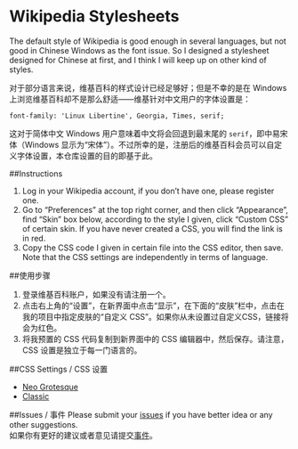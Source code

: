 # Wikipedia Stylesheets
The default style of Wikipedia is good enough in several languages, but not good in Chinese Windows as the font issue. So I designed a stylesheet designed for Chinese at first, and I think I will keep up on other kind of styles.

对于部分语言来说，维基百科的样式设计已经足够好；但是不幸的是在 Windows 上浏览维基百科却不是那么舒适——维基针对中文用户的字体设置是：  
```
font-family: 'Linux Libertine', Georgia, Times, serif;
```
这对于简体中文 Windows 用户意味着中文将会回退到最末尾的 `serif`，即中易宋体（Windows 显示为“宋体”）。不过所幸的是，注册后的维基百科会员可以自定义字体设置，本仓库设置的目的即基于此。

##Instructions
1. Log in your Wikipedia account, if you don’t have one, please register one.
2. Go to “Preferences” at the top right corner, and then click “Appearance”, find “Skin” box below, according to the style I given, click “Custom CSS” of certain skin. If you have never created a CSS, you will find the link is in red.
3. Copy the CSS code I given in certain file into the CSS editor, then save. Note that the CSS settings are independently in terms of language.

##使用步骤
1. 登录维基百科账户，如果没有请注册一个。
2. 点击右上角的“设置”，在新界面中点击“显示”，在下面的“皮肤”栏中，点击在我的项目中指定皮肤的“自定义 CSS”。如果你从未设置过自定义CSS，链接将会为红色。
3. 将我预置的 CSS 代码复制到新界面中的 CSS 编辑器中，然后保存。请注意，CSS 设置是独立于每一门语言的。

##CSS Settings / CSS 设置
- [Neo Grotesque](Neo-Grotesque/)
- [Classic](Classic/)

##Issues / 事件
Please submit your <a href="https://github.com/starkshaw/wikipedia-stylesheets/issues" target="_blank">issues</a> if you have better idea or any other suggestions.  
如果你有更好的建议或者意见请提交<a href="https://github.com/starkshaw/wikipedia-stylesheets/issues" target="_blank">事件</a>。
